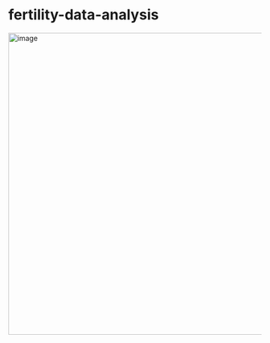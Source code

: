 # fertility-data-analysis

<img width="1000" height="600" alt="image" src="https://github.com/user-attachments/assets/e59fa947-a62a-4969-9b03-1de425da73fc" />
